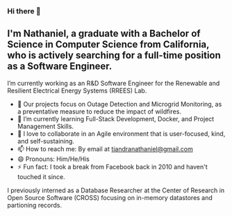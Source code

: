 ### Hi there 👋

## I'm Nathaniel, a graduate with a Bachelor of Science in Computer Science from California, who is actively searching for a full-time position as a Software Engineer.
I’m currently working as an R&D Software Engineer for the Renewable and Resilient Electrical Energy Systems (RREES) Lab.
- 🔭 Our projects focus on Outage Detection and Microgrid Monitoring, as a preventative measure to reduce the impact of wildfires.
- 🌱 I’m currently learning Full-Stack Development, Docker, and Project Management Skills.
- 👯 I love to collaborate in an Agile environment that is user-focused, kind, and self-sustaining.
- 📫 How to reach me: By email at tjandranathaniel@gmail.com
- 😄 Pronouns: Him/He/His
- ⚡ Fun fact: I took a break from Facebook back in 2010 and haven't touched it since.

I previously interned as a Database Researcher at the Center of Research in Open Source Software (CROSS) focusing on in-memory datastores and partioning records.
<!--
**ntjandra/ntjandra** is a ✨ _special_ ✨ repository because its `README.md` (this file) appears on your GitHub profile.

Here are some ideas to get you started:

- 🔭 I’m currently working on ...
- 🌱 I’m currently learning ...
- 👯 I’m looking to collaborate on ...
- 🤔 I’m looking for help with ...
- 💬 Ask me about ...
- 📫 How to reach me: ...
- 😄 Pronouns: ...
- ⚡ Fun fact: ...
<!-- - 🤔 I’m looking for help with app deployment and database caching-->
